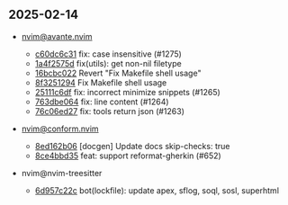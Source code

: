 ## 2025-02-14

* nvim@avante.nvim
  - [c60dc6c31](https://github.com/yetone/avante.nvim/commit/c60dc6c316414c2adf5bb61624719d76accab22f) fix: case insensitive (#1275)
  - [1a4f2575d](https://github.com/yetone/avante.nvim/commit/1a4f2575d663cc3e0c5c9d17383f1479dd4fd28f) fix(utils): get non-nil filetype
  - [16bcbc022](https://github.com/yetone/avante.nvim/commit/16bcbc0229493056dc989238e39821cab591eca0) Revert "Fix Makefile shell usage"
  - [8f3251294](https://github.com/yetone/avante.nvim/commit/8f325129498ead873d7da7abfd5e0eef72d5ef2f) Fix Makefile shell usage
  - [25111c6df](https://github.com/yetone/avante.nvim/commit/25111c6df31e0e7562f388d4d7dedcb570e323e1) fix: incorrect minimize snippets (#1265)
  - [763dbe064](https://github.com/yetone/avante.nvim/commit/763dbe064d848544f9996d83ac688449bde6d246) fix: line content (#1264)
  - [76c06ed27](https://github.com/yetone/avante.nvim/commit/76c06ed27798842a037e682dbfd3a1e2f5726635) fix: tools return json (#1263)

* nvim@conform.nvim
  - [8ed162b06](https://github.com/stevearc/conform.nvim/commit/8ed162b0637d4c4f69ebe3e8e49b35662a82e137) [docgen] Update docs skip-checks: true
  - [8ce4bbd35](https://github.com/stevearc/conform.nvim/commit/8ce4bbd3526e3fd8d190ea3744f8c397044c0dc8) feat: support reformat-gherkin (#652)

* nvim@nvim-treesitter
  - [6d957c22c](https://github.com/nvim-treesitter/nvim-treesitter/commit/6d957c22cb48a734b009a69d03c18d20042c4754) bot(lockfile): update apex, sflog, soql, sosl, superhtml